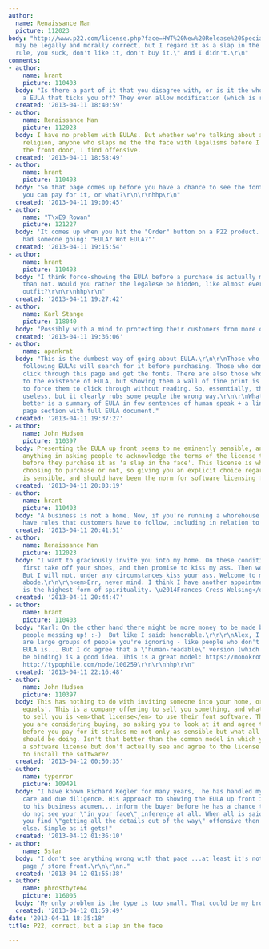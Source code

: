 ```yaml
---
author:
  name: Renaissance Man
  picture: 112023
body: "http://www.p22.com/license.php?face=HWT%20New%20Release%20Special&mac=SPECMONTHLYM&win=SPECMONTHLYW\r\n\r\nThis
  may be legally and morally correct, but I regard it as a slap in the face. \"We
  rule, you suck, don't like it, don't buy it.\" And I didn't.\r\n"
comments:
- author:
    name: hrant
    picture: 110403
  body: "Is there a part of it that you disagree with, or is it the whole idea of
    a EULA that ticks you off? They even allow modification (which is rare these days).\r\n\r\nhhp\r\n"
  created: '2013-04-11 18:40:59'
- author:
    name: Renaissance Man
    picture: 112023
  body: I have no problem with EULAs. But whether we're talking about a font or a
    religion, anyone who slaps me the the face with legalisms before I even get in
    the front door, I find offensive.
  created: '2013-04-11 18:58:49'
- author:
    name: hrant
    picture: 110403
  body: "So that page comes up before you have a chance to see the font, or before
    you can pay for it, or what?\r\n\r\nhhp\r\n"
  created: '2013-04-11 19:00:45'
- author:
    name: "T\xE9 Rowan"
    picture: 121227
  body: 'It comes up when you hit the "Order" button on a P22 product. Guess they
    had someone going: "EULA? Wot EULA?"'
  created: '2013-04-11 19:15:54'
- author:
    name: hrant
    picture: 110403
  body: "I think force-showing the EULA before a purchase is actually more honorable
    than not. Would you rather the legalese be hidden, like almost every other sales
    outfit?\r\n\r\nhhp\r\n"
  created: '2013-04-11 19:27:42'
- author:
    name: Karl Stange
    picture: 118040
  body: "Possibly with a mind to protecting their customers from more of this:\r\n\r\nhttp://blog.extensis.com/font-compliance/nbc-universals-wizarding-world-of-harry-potter-and-p22-type-foundry-settle-lawsuit.php"
  created: '2013-04-11 19:36:06'
- author:
    name: apankrat
  body: "This is the dumbest way of going about EULA.\r\n\r\nThose who care about
    following EULAs will search for it before purchasing. Those who don't, will just
    click through this page and get the fonts. There are also those who are oblivious
    to the existence of EULA, but showing them a wall of fine print is a sure way
    to force them to click through without reading. So, essentially, this page is
    useless, but it clearly rubs some people the wrong way.\r\n\r\nWhat would've worked
    better is a summary of EULA in few sentences of human speak + a link or an expandable
    page section with full EULA document."
  created: '2013-04-11 19:37:27'
- author:
    name: John Hudson
    picture: 110397
  body: Presenting the EULA up front seems to me eminently sensible, and I don't see
    anything in asking people to acknowledge the terms of the license they are purchasing
    before they purchase it as 'a slap in the face'. This license is what you are
    choosing to purchase or not, so giving you an explicit choice regarding its terms
    is sensible, and should have been the norm for software licensing from the beginning.
  created: '2013-04-11 20:03:19'
- author:
    name: hrant
    picture: 110403
  body: "A business is not a home. Now, if you're running a whorehouse you can certainly
    have rules that customers have to follow, including in relation to posteriors.\r\n\r\nhhp\r\n"
  created: '2013-04-11 20:41:51'
- author:
    name: Renaissance Man
    picture: 112023
  body: "I want to graciously invite you into my home. On these conditions: You must
    first take off your shoes, and then promise to kiss my ass. Then we shall be equals.
    But I will not, under any circumstances kiss your ass. Welcome to my not so humble
    abode.\r\n\r\n<em>Err, never mind. I think I have another appointment.\r\n\r\nSelf-respect
    is the highest form of spirituality. \u2014Frances Cress Welsing</em>\r\n"
  created: '2013-04-11 20:44:47'
- author:
    name: hrant
    picture: 110403
  body: "Karl: On the other hand there might be more money to be made by catching
    people messing up! :-)  But like I said: honorable.\r\n\r\nAlex, I think there
    are large groups of people you're ignoring - like people who don't know what a
    EULA is... But I do agree that a \"human-readable\" version (which however can't
    be binding) is a good idea. This is a great model: https://monokrom.no/page/about_us/licensing_terms\r\n\r\nRelated:
    http://typophile.com/node/100259\r\n\r\nhhp\r\n"
  created: '2013-04-11 22:16:48'
- author:
    name: John Hudson
    picture: 110397
  body: This has nothing to do with inviting someone into your home, or with 'being
    equals'. This is a company offering to sell you something, and what they are offering
    to sell you is <em>that license</em> to use their font software. That is what
    you are considering buying, so asking you to look at it and agree to its terms
    before you pay for it strikes me not only as sensible but what all software vendors
    should be doing. Isn't that better than the common model in which you pay for
    a software license but don't actually see and agree to the license until you go
    to install the software?
  created: '2013-04-12 00:50:35'
- author:
    name: typerror
    picture: 109491
  body: "I have known Richard Kegler for many years,  he has handled my fonts with
    care and due diligence. His approach to showing the EULA up front is a credit
    to his business acumen... inform the buyer before he has a chance to screw up!\r\n\r\nI
    do not see your \"in your face\" inference at all. When all is said and done if
    you find \"getting all the details out of the way\" offensive then go some where
    else. Simple as it gets!"
  created: '2013-04-12 01:36:10'
- author:
    name: 5star
  body: "I don't see anything wrong with that page ...at least it's not their front
    page / store front.\r\n\r\nn."
  created: '2013-04-12 01:55:38'
- author:
    name: phrostbyte64
    picture: 116005
  body: 'My only problem is the type is too small. That could be my browser. '
  created: '2013-04-12 01:59:49'
date: '2013-04-11 18:35:18'
title: P22, correct, but a slap in the face

---
```

